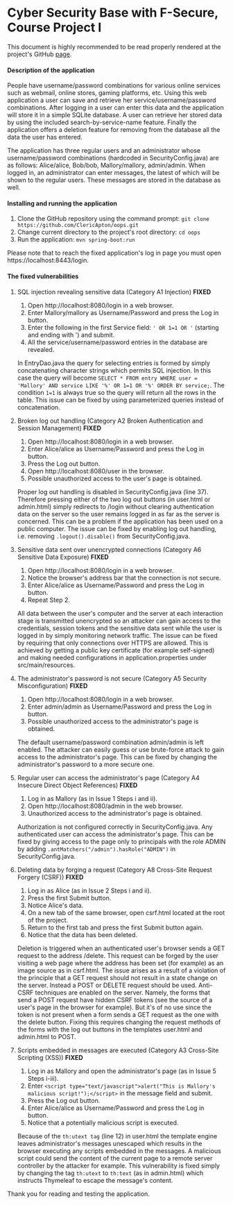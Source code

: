 # Cyber Security Base with F-Secure, Course Project I
This document is highly recommended to be read properly rendered at the project's GitHub [page](https://github.com/ClericApton/oops.git).

#### Description of the application
People have username/password combinations for various online services such as webmail, online stores, gaming platforms, etc. Using this web application a user can save and retrieve her service/username/password combinations. After logging in a user can enter this data and the application will store it in a simple SQLite database. A user can retrieve her stored data by using the included search-by-service-name feature. Finally the application offers a deletion feature for removing from the database all the data the user has entered.

The application has three regular users and an administrator whose username/password combinations (hardcoded in SecurityConfig.java) are as follows: Alice/alice, Bob/bob, Mallory/mallory, admin/admin. When logged in, an administrator can enter messages, the latest of which will be shown to the regular users. These messages are stored in the database as well.

#### Installing and running the application
1. Clone the GitHub repository using the command prompt: `git clone https://github.com/ClericApton/oops.git`
2. Change current directory to the project's root directory: `cd oops`
3. Run the application: `mvn spring-boot:run`

Please note that to reach the fixed application's log in page you must open https://localhost:8443/login.

#### The fixed vulnerabilities
1. SQL injection revealing sensitive data (Category A1 Injection) **FIXED**
	1. Open http://localhost:8080/login in a web browser.
	2. Enter Mallory/mallory as Username/Password and press the Log in button.
	3. Enter the following in the first Service field: `' OR 1=1 OR '` (starting and ending with ') and submit.
	4. All the service/username/password entries in the database are revealed.

	In EntryDao.java the query for selecting entries is formed by simply concatenating character strings which permits SQL injection. In this case the query will become `SELECT * FROM entry WHERE user = 'Mallory' AND service LIKE '%' OR 1=1 OR '%' ORDER BY service;`. The condition `1=1` is always true so the query will return all the rows in the table. This issue can be fixed by using parameterized queries instead of concatenation.

2. Broken log out handling (Category A2 Broken Authentication and Session Management) **FIXED**
   1. Open http://localhost:8080/login in a web browser.
   2. Enter Alice/alice as Username/Password and press the Log in button.
   3. Press the Log out button.
   4. Open http://localhost:8080/user in the browser.
   5. Possible unauthorized access to the user's page is obtained.

   Proper log out handling is disabled in SecurityConfig.java (line 37). Therefore pressing either of the two log out buttons (in user.html or admin.html) simply redirects to /login without clearing authentication data on the server so the user remains logged in as far as the server is concerned. This can be a problem if the application has been used on a public computer. The issue can be fixed by enabling log out handling, i.e. removing `.logout().disable()` from SecurityConfig.java.

3. Sensitive data sent over unencrypted connections (Category A6 Sensitive Data Exposure) **FIXED**
	1. Open http://localhost:8080/login in a web browser.
	2. Notice the browser's address bar that the connection is not secure.
	3. Enter Alice/alice as Username/Password and press the Log in button.
	4. Repeat Step 2.

	All data between the user's computer and the server at each interaction stage is transmitted unencrypted so an attacker can gain access to the credentials, session tokens and the sensitive data sent while the user is logged in by simply monitoring network traffic. The issue can be fixed by requiring that only connections over HTTPS are allowed. This is achieved by getting a public key certificate (for example self-signed) and making needed configurations in application.properties under src/main/resources.

4. The administrator's password is not secure (Category A5 Security Misconfiguration) **FIXED**
	1. Open http://localhost:8080/login in a web browser.
	2. Enter admin/admin as Username/Password and press the Log in button.
	3. Possible unauthorized access to the administrator's page is obtained.

	The default username/password combination admin/admin is left enabled. The attacker can easily guess or use brute-force attack to gain access to the administrator's page. This can be fixed by changing the administrator's password to a more secure one.

5. Regular user can access the administrator's page (Category A4 Insecure Direct Object References) **FIXED**
	1. Log in as Mallory (as in Issue 1 Steps i and ii).
	2. Open http://localhost:8080/admin in the web browser.
	3. Unauthorized access to the administrator's page is obtained.

	Authorization is not configured correctly in SecurityConfig.java. Any authenticated user can access the administrator's page. This can be fixed by giving access to the page only to principals with the role ADMIN by adding `.antMatchers("/admin").hasRole("ADMIN")` in SecurityConfig.java.

6. Deleting data by forging a request (Category A8 Cross-Site Request Forgery (CSRF)) **FIXED**
	1. Log in as Alice (as in Issue 2 Steps i and ii).
	2. Press the first Submit button.
	3. Notice Alice's data.
	4. On a new tab of the same browser, open csrf.html located at the root of the project.
	5. Return to the first tab and press the first Submit button again.
	6. Notice that the data has been deleted.

	Deletion is triggered when an authenticated user's browser sends a GET request to the address /delete. This request can be forged by the user visiting a web page where the address has been set (for example) as an image source as in csrf.html. The issue arises as a result of a violation of the principle that a GET request should not result in a state change on the server. Instead a POST or DELETE request should be used. Anti-CSRF techniques are enabled on the server. Namely, the forms that send a POST request have hidden CSRF tokens (see the source of a user's page in the browser for example). But it's of no use since the token is not present when a form sends a GET request as the one with the delete button. Fixing this requires changing the request methods of the forms with the log out buttons in the templates user.html and admin.html to POST.

7. Scripts embedded in messages are executed (Category A3 Cross-Site Scripting (XSS)) **FIXED**
	1. Log in as Mallory and open the administrator's page (as in Issue 5 Steps i-iii).
	2. Enter `<script type="text/javascript">alert("This is Mallory's malicious script!");</script>` in the message field and submit.
	3. Press the Log out button.
	4. Enter Alice/alice as Username/Password and press the Log in button.
	5. Notice that a potentially malicious script is executed.

	Because of the `th:utext tag` (line 12) in user.html the template engine leaves administrator's messages unescaped which results in the browser executing any scripts embedded in the messages. A malicious script could send the content of the current page to a remote server controller by the attacker for example. This vulnerability is fixed simply by changing the tag `th:utext` to `th:text` (as in admin.html) which instructs Thymeleaf to escape the message's content.

Thank you for reading and testing the application.

